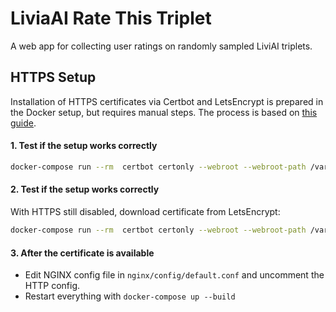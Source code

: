 # LiviaAI Rate This Triplet

A web app for collecting user ratings on randomly sampled LiviAI triplets.

## HTTPS Setup

Installation of HTTPS certificates via Certbot and LetsEncrypt is prepared in the Docker setup,
but requires manual steps. The process is based on [this guide](https://mindsers.blog/post/https-using-nginx-certbot-docker/).

#### 1. Test if the setup works correctly

```sh
docker-compose run --rm  certbot certonly --webroot --webroot-path /var/www/certbot/ --dry-run -d rate-this-triplet.no5.at
```

#### 2. Test if the setup works correctly

With HTTPS still disabled, download certificate from LetsEncrypt:

```sh
docker-compose run --rm  certbot certonly --webroot --webroot-path /var/www/certbot/ -d rate-this-triplet.no5.at
```

#### 3. After the certificate is available

- Edit NGINX config file in `nginx/config/default.conf` and uncomment the HTTP config.
- Restart everything with `docker-compose up --build`
